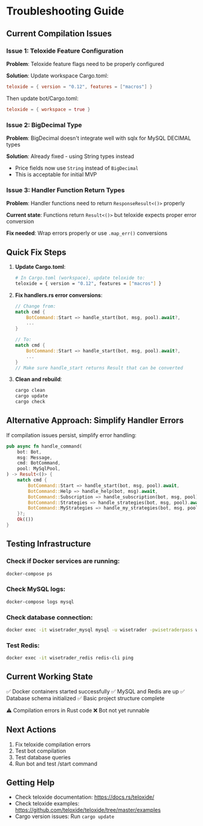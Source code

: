 # Troubleshooting Guide

## Current Compilation Issues

### Issue 1: Teloxide Feature Configuration

**Problem**: Teloxide feature flags need to be properly configured

**Solution**: Update workspace Cargo.toml:
```toml
teloxide = { version = "0.12", features = ["macros"] }
```

Then update bot/Cargo.toml:
```toml
teloxide = { workspace = true }
```

### Issue 2: BigDecimal Type

**Problem**: BigDecimal doesn't integrate well with sqlx for MySQL DECIMAL types

**Solution**: Already fixed - using String types instead
- Price fields now use `String` instead of `BigDecimal`
- This is acceptable for initial MVP

### Issue 3: Handler Function Return Types

**Problem**: Handler functions need to return `ResponseResult<()>` properly

**Current state**: Functions return `Result<()>` but teloxide expects proper error conversion

**Fix needed**: Wrap errors properly or use `.map_err()` conversions

## Quick Fix Steps

1. **Update Cargo.toml**:
   ```bash
   # In Cargo.toml (workspace), update teloxide to:
   teloxide = { version = "0.12", features = ["macros"] }
   ```

2. **Fix handlers.rs error conversions**:
   ```rust
   // Change from:
   match cmd {
       BotCommand::Start => handle_start(bot, msg, pool).await?,
       ...
   }
   
   // To:
   match cmd {
       BotCommand::Start => handle_start(bot, msg, pool).await?,
       ...
   }
   // Make sure handle_start returns Result that can be converted
   ```

3. **Clean and rebuild**:
   ```bash
   cargo clean
   cargo update
   cargo check
   ```

## Alternative Approach: Simplify Handler Errors

If compilation issues persist, simplify error handling:

```rust
pub async fn handle_command(
    bot: Bot,
    msg: Message,
    cmd: BotCommand,
    pool: MySqlPool,
) -> Result<()> {
    match cmd {
        BotCommand::Start => handle_start(bot, msg, pool).await,
        BotCommand::Help => handle_help(bot, msg).await,
        BotCommand::Subscription => handle_subscription(bot, msg, pool).await,
        BotCommand::Strategies => handle_strategies(bot, msg, pool).await,
        BotCommand::MyStrategies => handle_my_strategies(bot, msg, pool).await,
    }?;
    Ok(())
}
```

## Testing Infrastructure

### Check if Docker services are running:
```bash
docker-compose ps
```

### Check MySQL logs:
```bash
docker-compose logs mysql
```

### Check database connection:
```bash
docker exec -it wisetrader_mysql mysql -u wisetrader -pwisetraderpass wisetrader -e "SHOW TABLES;"
```

### Test Redis:
```bash
docker exec -it wisetrader_redis redis-cli ping
```

## Current Working State

✅ Docker containers started successfully
✅ MySQL and Redis are up
✅ Database schema initialized
✅ Basic project structure complete

⚠️ Compilation errors in Rust code
❌ Bot not yet runnable

## Next Actions

1. Fix teloxide compilation errors
2. Test bot compilation
3. Test database queries
4. Run bot and test /start command

## Getting Help

- Check teloxide documentation: https://docs.rs/teloxide/
- Check teloxide examples: https://github.com/teloxide/teloxide/tree/master/examples
- Cargo version issues: Run `cargo update`

